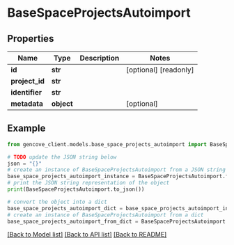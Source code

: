 # BaseSpaceProjectsAutoimport


## Properties

Name | Type | Description | Notes
------------ | ------------- | ------------- | -------------
**id** | **str** |  | [optional] [readonly]
**project_id** | **str** |  |
**identifier** | **str** |  |
**metadata** | **object** |  | [optional]

## Example

```python
from gencove_client.models.base_space_projects_autoimport import BaseSpaceProjectsAutoimport

# TODO update the JSON string below
json = "{}"
# create an instance of BaseSpaceProjectsAutoimport from a JSON string
base_space_projects_autoimport_instance = BaseSpaceProjectsAutoimport.from_json(json)
# print the JSON string representation of the object
print(BaseSpaceProjectsAutoimport.to_json())

# convert the object into a dict
base_space_projects_autoimport_dict = base_space_projects_autoimport_instance.to_dict()
# create an instance of BaseSpaceProjectsAutoimport from a dict
base_space_projects_autoimport_from_dict = BaseSpaceProjectsAutoimport.from_dict(base_space_projects_autoimport_dict)
```
[[Back to Model list]](../README.md#documentation-for-models) [[Back to API list]](../README.md#documentation-for-api-endpoints) [[Back to README]](../README.md)
